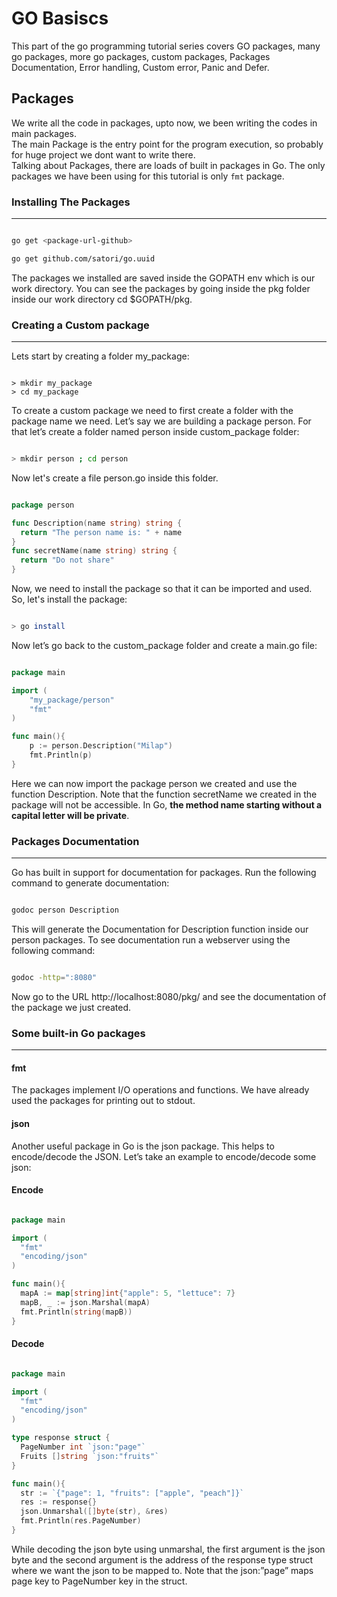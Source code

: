 # GO Basiscs

This part of the go programming tutorial series covers GO packages, many go packages, more go packages, custom packages, Packages Documentation, Error handling, Custom error, Panic and Defer.

## Packages

We write all the code in packages, upto now, we been writing the codes in main packages.  
The main Package is the entry point for the program execution, so probably for huge project we dont want to write there.  
Talking about Packages, there are loads of built in packages in Go. The only packages we have been using for this tutorial is only `fmt` package.


### Installing The Packages

-------------------------

```bash

go get <package-url-github>

go get github.com/satori/go.uuid

```

The packages we installed are saved inside the GOPATH env which is our work directory. You can see the packages by going inside the pkg folder inside our work directory cd $GOPATH/pkg.

### Creating a Custom package

-------------------------

Lets start by creating a folder my_package:

```shell

> mkdir my_package
> cd my_package

```

To create a custom package we need to first create a folder with the package name we need. Let’s say we are building a package person. For that let’s create a folder named person inside custom_package folder:

```bash

> mkdir person ; cd person

```
Now let's create a file person.go inside this folder.

```go

package person

func Description(name string) string {
  return "The person name is: " + name
}
func secretName(name string) string {
  return "Do not share"
}

```
Now, we need to install the package so that it can be imported and used. So, let's install the package:

```bash

> go install

```
Now let’s go back to the custom_package folder and create a main.go file:

```go

package main

import (
    "my_package/person"
    "fmt"
)

func main(){
    p := person.Description("Milap")
    fmt.Println(p)
}

```

Here we can now import the package person we created and use the function Description. Note that the function secretName we created in the package will not be accessible. In Go, **the method name starting without a capital letter will be private**.


### Packages Documentation

-------------------------

Go has built in support for documentation for packages. Run the following command to generate documentation:

```bash

godoc person Description

```

This will generate the Documentation for Description function inside our person packages. To see documentation run a webserver using the following command:

```bash

godoc -http=":8080"

```

Now go to the URL http://localhost:8080/pkg/ and see the documentation of the package we just created.

### Some built-in Go packages

-------------------------

#### fmt

The packages implement I/O operations and functions. We have already used the packages for printing out to stdout.

#### json

Another useful package in Go is the json package. This helps to encode/decode the JSON. Let’s take an example to encode/decode some json:

#### Encode

```go

package main

import (
  "fmt"
  "encoding/json"
)

func main(){
  mapA := map[string]int{"apple": 5, "lettuce": 7}
  mapB, _ := json.Marshal(mapA)
  fmt.Println(string(mapB))
}


```

#### Decode

```go

package main

import (
  "fmt"
  "encoding/json"
)

type response struct {
  PageNumber int `json:"page"`
  Fruits []string `json:"fruits"`
}

func main(){
  str := `{"page": 1, "fruits": ["apple", "peach"]}`
  res := response{}
  json.Unmarshal([]byte(str), &res)
  fmt.Println(res.PageNumber)
}
```

While decoding the json byte using unmarshal, the first argument is the json byte and the second argument is the address of the response type struct where we want the json to be mapped to. Note that the json:”page” maps page key to PageNumber key in the struct.

